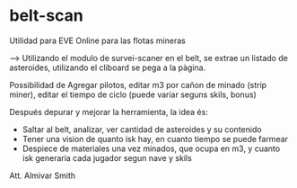 # belt-scan
Utilidad para EVE Online para las flotas mineras

--> Utilizando el modulo de survei-scaner en el belt, se extrae un listado de asteroides, utilizando el cliboard se pega a la pàgina.

Possibilidad de Agregar pilotos, editar m3 por cañon de minado (strip miner), editar el tiempo de ciclo (puede variar seguns skils, bonus)

Después depurar y mejorar la herramienta, la idea és:

  * Saltar al belt, analizar, ver cantidad de asteroides y su contenido
  * Tener una vision de quanto isk hay, en cuanto tiempo se puede farmear
  * Despiece de materiales una vez minados, que ocupa en m3, y cuanto isk generaria cada jugador segun nave y skils 


Att. Almivar Smith
